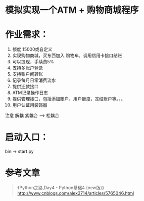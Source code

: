 # 模拟实现一个ATM + 购物商城程序

# 作业需求：
1. 额度 15000或自定义
2. 实现购物商城，买东西加入 购物车，调用信用卡接口结账
3. 可以提现，手续费5%
4. 支持多账户登录
5. 支持账户间转账
6. 记录每月日常消费流水
7. 提供还款接口
8. ATM记录操作日志
9. 提供管理接口，包括添加账户、用户额度，冻结账户等。。。
10. 用户认证用装饰器

注意  解耦  紧耦合 --> 松耦合

# 启动入口：
bin -> start.py

# 参考文章
> 《Python之路,Day4 - Python基础4 (new版)》
http://www.cnblogs.com/alex3714/articles/5765046.html